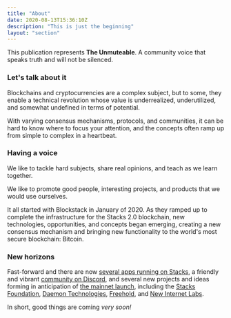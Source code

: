 ```yaml
---
title: "About"
date: 2020-08-13T15:36:10Z
description: "This is just the beginning"
layout: "section"
---
```


This publication represents **The Unmuteable**. A community voice that speaks truth and will not be silenced.

### Let's talk about it

Blockchains and cryptocurrencies are a complex subject, but to some, they enable a technical revolution whose value is underrealized, underutilized, and somewhat undefined in terms of potential.

With varying consensus mechanisms, protocols, and communities, it can be hard to know where to focus your attention, and the concepts often ramp up from simple to complex in a heartbeat.

### Having a voice

We like to tackle hard subjects, share real opinions, and teach as we learn together.

We like to promote good people, interesting projects, and products that we would use ourselves.

It all started with Blockstack in January of 2020. As they ramped up to complete the infrastructure for the Stacks 2.0 blockchain, new technologies, opportunities, and concepts began emerging, creating a new consensus mechanism and bringing new functionality to the world's most secure blockchain: Bitcoin.

### New horizons

Fast-forward and there are now [several apps running on Stacks](https://app.co), a friendly and vibrant [community on Discord](https://community.blockstack.org/discord), and several new projects and ideas forming in anticipation of [the mainnet launch](http://whenmainnet.co), including the [Stacks Foundation](https://stacks.org), [Daemon Technologies](http://daemontechnologies.co/), [Freehold](https://joinfreehold.com), and [New Internet Labs](https://newinternetlabs.com).

In short, good things are coming *very soon!*